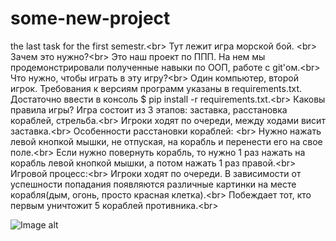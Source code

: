# some-new-project
the last task for the first semestr.<br\>
Тут лежит игра морской бой. <br\>
Зачем это нужно?<br\>
Это наш проект по ППП. На нем мы продемонстрировали полученные навыки по ООП, работе с git'ом.<br\>
Что нужно, чтобы играть в эту игру?<br\>
Один компьютер, второй игрок. Требования к версиям программ указаны в requirements.txt. Достаточно ввести в консоль $ pip install -r requirements.txt.<br\>
Каковы правила игры?
Игра состоит из 3 этапов: заставка, расстановка кораблей, стрельба.<br\>
Игроки ходят по очереди, между ходами висит заставка.<br\>
Особенности расстановки кораблей: <br\>
Нужно нажать левой кнопкой мышки, не отпуская, на корабль и перенести его на свое поле.<br\>
Если нужно повернуть корабль, то нужно 1 раз нажать на корабль левой кнопкой мышки, а потом нажать 1 раз правой.<br\>
Игровой процесс:<br\>
Игроки ходят по очереди. В зависимости от успешности попадания появляются различные картинки на месте корабля(дым, огонь, просто красная клетка).<br\>
Побеждает тот, кто первым уничтожит 5 кораблей противника.<br\>

![Image alt](https://github.com/{diljara}/{pancake}/raw/{main}/изображение.png)
